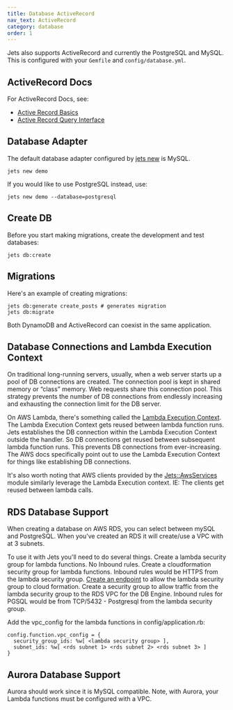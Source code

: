 ```yaml
---
title: Database ActiveRecord
nav_text: ActiveRecord
category: database
order: 1
---
```


Jets also supports ActiveRecord and currently the PostgreSQL and MySQL.  This is configured with your `Gemfile` and `config/database.yml`.

## ActiveRecord Docs

For ActiveRecord Docs, see:

* [Active Record Basics](https://guides.rubyonrails.org/active_record_basics.html)
* [Active Record Query Interface](https://guides.rubyonrails.org/active_record_querying.html)

## Database Adapter

The default database adapter configured by [jets new](https://rubyonjets.com/reference/jets-new/) is MySQL.

    jets new demo

If you would like to use PostgreSQL instead, use:

    jets new demo --database=postgresql

## Create DB

Before you start making migrations, create the development and test databases:

    jets db:create

## Migrations

Here's an example of creating migrations:

    jets db:generate create_posts # generates migration
    jets db:migrate

Both DynamoDB and ActiveRecord can coexist in the same application.

## Database Connections and Lambda Execution Context

On traditional long-running servers, usually, when a web server starts up a pool of DB connections are created. The connection pool is kept in shared memory or “class” memory. Web requests share this connection pool. This strategy prevents the number of DB connections from endlessly increasing and exhausting the connection limit for the DB server.

On AWS Lambda, there's something called the [Lambda Execution Context](https://docs.aws.amazon.com/lambda/latest/dg/running-lambda-code.html).  The Lambda Execution Context gets reused between lambda function runs. Jets establishes the DB connection within the Lambda Execution Context outside the handler. So DB connections get reused between subsequent lambda function runs. This prevents DB connections from ever-increasing. The AWS docs specifically point out to use the Lambda Execution Context for things like establishing DB connections.

It's also worth noting that AWS clients provided by the [Jets::AwsServices](https://github.com/boltops-tools/jets/blob/master/lib/jets/aws_services.rb) module similarly leverage the Lambda Execution context. IE: The clients get reused between lambda calls.

## RDS Database Support

When creating a database on AWS RDS, you can select between mySQL and PostgreSQL.
When you've created an RDS it will create/use a VPC with at 3 subnets.

To use it with Jets you'll need to do several things.
Create a lambda security group for lambda functions. No Inbound rules.
Create a cloudformation security group for lambda functions. Inbound rules would be HTTPS from the lambda security group.
[Create an endpoint](https://docs.aws.amazon.com/vpc/latest/userguide/vpce-interface.html#create-interface-endpoint) to allow the lambda security group to cloud formation.
Create a security group to allow traffic from the lambda security group to the RDS VPC for the DB Engine. Inbound rules for PGSQL would be from TCP/5432 - Postgresql from the lambda security group.

Add the vpc_config for the lambda functions in config/application.rb:

    config.function.vpc_config = {
      security_group_ids: %w[ <lambda security group> ],
      subnet_ids: %w[ <rds subnet 1> <rds subnet 2> <rds subnet 3> ]
    }

## Aurora Database Support

Aurora should work since it is MySQL compatible. Note, with Aurora, your Lambda functions must be configured with a VPC.


